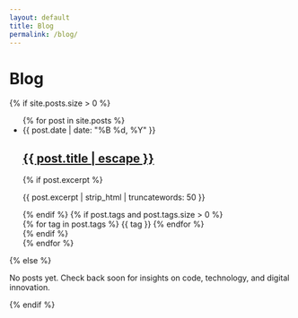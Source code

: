 ```yaml
---
layout: default
title: Blog
permalink: /blog/
---
```


# Blog

{% if site.posts.size > 0 %}
<ul class="post-list">
  {% for post in site.posts %}
    <li>
      <div class="post-meta">{{ post.date | date: "%B %d, %Y" }}</div>
      <h2 class="post-title">
        <a href="{{ post.url | relative_url }}">{{ post.title | escape }}</a>
      </h2>
      {% if post.excerpt %}
        <p>{{ post.excerpt | strip_html | truncatewords: 50 }}</p>
      {% endif %}
      {% if post.tags and post.tags.size > 0 %}
      <div class="post-tags">
        {% for tag in post.tags %}
        <span class="tag">{{ tag }}</span>
        {% endfor %}
      </div>
      {% endif %}
    </li>
  {% endfor %}
</ul>
{% else %}
<div class="empty-state">
  <p>No posts yet. Check back soon for insights on code, technology, and digital innovation.</p>
</div>
{% endif %}